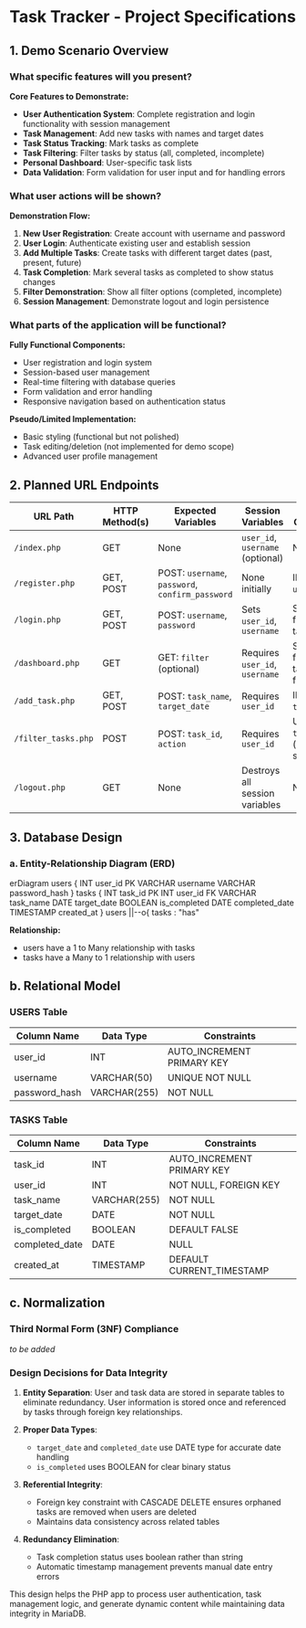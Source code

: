 # Task Tracker - Project Specifications

## 1. Demo Scenario Overview

### What specific features will you present?

**Core Features to Demonstrate:**
- **User Authentication System**: Complete registration and login functionality with session management
- **Task Management**: Add new tasks with names and target dates
- **Task Status Tracking**: Mark tasks as complete
- **Task Filtering**: Filter tasks by status (all, completed, incomplete)
- **Personal Dashboard**: User-specific task lists
- **Data Validation**: Form validation for user input and for handling errors

### What user actions will be shown?

**Demonstration Flow:**
1. **New User Registration**: Create account with username and password
2. **User Login**: Authenticate existing user and establish session
3. **Add Multiple Tasks**: Create tasks with different target dates (past, present, future)
4. **Task Completion**: Mark several tasks as completed to show status changes
5. **Filter Demonstration**: Show all filter options (completed, incomplete)
6. **Session Management**: Demonstrate logout and login persistence

### What parts of the application will be functional?

**Fully Functional Components:**
- User registration and login system
- Session-based user management
- Real-time filtering with database queries
- Form validation and error handling
- Responsive navigation based on authentication status

**Pseudo/Limited Implementation:**
- Basic styling (functional but not polished)
- Task editing/deletion (not implemented for demo scope)
- Advanced user profile management

## 2. Planned URL Endpoints

| URL Path | HTTP Method(s) | Expected Variables | Session Variables | Database Operations |
|----------|----------------|-------------------|-------------------|-------------------|
| `/index.php` | GET | None | `user_id`, `username` (optional) | None |
| `/register.php` | GET, POST | POST: `username`, `password`, `confirm_password` | None initially | INSERT into `users` table |
| `/login.php` | GET, POST | POST: `username`, `password` | Sets `user_id`, `username` | SELECT from `users` table |
| `/dashboard.php` | GET | GET: `filter` (optional) | Requires `user_id`, `username` | SELECT from `tasks` table with filters |
| `/add_task.php` | GET, POST | POST: `task_name`, `target_date` | Requires `user_id` | INSERT into `tasks` table |
| `/filter_tasks.php` | POST | POST: `task_id`, `action` | Requires `user_id` | UPDATE `tasks` table (completion status) |
| `/logout.php` | GET | None | Destroys all session variables | None |

## 3. Database Design

### a. Entity-Relationship Diagram (ERD)

erDiagram
    users {
      INT user_id PK
      VARCHAR username
      VARCHAR password_hash
    }
    tasks {
      INT task_id PK
      INT user_id FK
      VARCHAR task_name
      DATE target_date
      BOOLEAN is_completed
      DATE completed_date
      TIMESTAMP created_at
    }
    users ||--o{ tasks : "has"


**Relationship:** 
   - users have a 1 to Many relationship with tasks
   - tasks have a Many to 1 relationship with users

## b. Relational Model

### USERS Table
| Column Name | Data Type | Constraints |
|-------------|-----------|-------------|
| user_id | INT | AUTO_INCREMENT PRIMARY KEY |
| username | VARCHAR(50) | UNIQUE NOT NULL |
| password_hash | VARCHAR(255) | NOT NULL |

### TASKS Table
| Column Name | Data Type | Constraints |
|-------------|-----------|-------------|
| task_id | INT | AUTO_INCREMENT PRIMARY KEY |
| user_id | INT | NOT NULL, FOREIGN KEY |
| task_name | VARCHAR(255) | NOT NULL |
| target_date | DATE | NOT NULL |
| is_completed | BOOLEAN | DEFAULT FALSE |
| completed_date | DATE | NULL |
| created_at | TIMESTAMP | DEFAULT CURRENT_TIMESTAMP |

## c. Normalization

### Third Normal Form (3NF) Compliance

*to be added*

### Design Decisions for Data Integrity

1. **Entity Separation**: User and task data are stored in separate tables to eliminate redundancy. User information is stored once and referenced by tasks through foreign key relationships.

2. **Proper Data Types**:
   - `target_date` and `completed_date` use DATE type for accurate date handling
   - `is_completed` uses BOOLEAN for clear binary status

3. **Referential Integrity**:
   - Foreign key constraint with CASCADE DELETE ensures orphaned tasks are removed when users are deleted
   - Maintains data consistency across related tables

4. **Redundancy Elimination**:
   - Task completion status uses boolean rather than string
   - Automatic timestamp management prevents manual date entry errors

This design helps the PHP app to process user authentication, task management logic, and generate dynamic content while maintaining data integrity in MariaDB.


